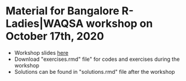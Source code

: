 # Material for Bangalore R-Ladies|WAQSA workshop on October 17th, 2020
- Workshop slides [here](https://rladiesblr-waqsa-workshop.netlify.app/#1)
- Download "exercises.rmd" file" for codes and exercises during the workshop
- Solutions can be found in "solutions.rmd" file after the workshop